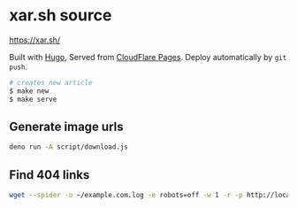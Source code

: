 # xar.sh source

<https://xar.sh/>

Built with [Hugo](http://gohugo.io/),
Served from [CloudFlare Pages](https://pages.cloudflare.com/).
Deploy automatically by `git push`.

```sh
# creates new article
$ make new
$ make serve
```

## Generate image urls

```sh
deno run -A script/download.js
```

## Find 404 links

```sh
wget --spider -o ~/example.com.log -e robots=off -w 1 -r -p http://localhost:1313/
```
